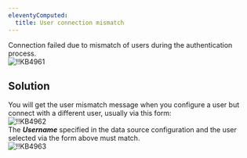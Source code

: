 ```yaml
---
eleventyComputed:
  title: User connection mismatch
---
```

Connection failed due to mismatch of users during the authentication process.  
![!!KB4961](https://webdevolutions.azureedge.net/docs/en/kb/KB4961.png)
## Solution
You will get the user mismatch message when you configure a user but connect with a different user, usually via this form:  
![!!KB4962](https://webdevolutions.azureedge.net/docs/en/kb/KB4962.png)  
The ***Username*** specified in the data source configuration and the user selected via the form above must match.  
![!!KB4963](https://webdevolutions.azureedge.net/docs/en/kb/KB4963.png)
